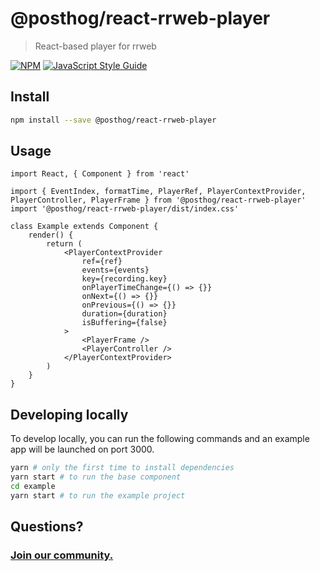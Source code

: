 # @posthog/react-rrweb-player

> React-based player for rrweb

[![NPM](https://img.shields.io/npm/v/@posthog/react-rrweb-player.svg)](https://www.npmjs.com/package/@posthog/react-rrweb-player) [![JavaScript Style Guide](https://img.shields.io/badge/code_style-standard-brightgreen.svg)](https://standardjs.com)

## Install

```bash
npm install --save @posthog/react-rrweb-player
```

## Usage

```tsx
import React, { Component } from 'react'

import { EventIndex, formatTime, PlayerRef, PlayerContextProvider, PlayerController, PlayerFrame } from '@posthog/react-rrweb-player'
import '@posthog/react-rrweb-player/dist/index.css'

class Example extends Component {
    render() {
        return (
            <PlayerContextProvider
                ref={ref}
                events={events}
                key={recording.key}
                onPlayerTimeChange={() => {}}
                onNext={() => {}}
                onPrevious={() => {}}
                duration={duration}
                isBuffering={false}
            >
                <PlayerFrame />
                <PlayerController />
            </PlayerContextProvider>
        )
    }
}
```

## Developing locally

To develop locally, you can run the following commands and an example app will be launched on port 3000.

```bash
yarn # only the first time to install dependencies
yarn start # to run the base component
cd example
yarn start # to run the example project
```

## Questions?

### [Join our community.](http://posthog.com/questions)
